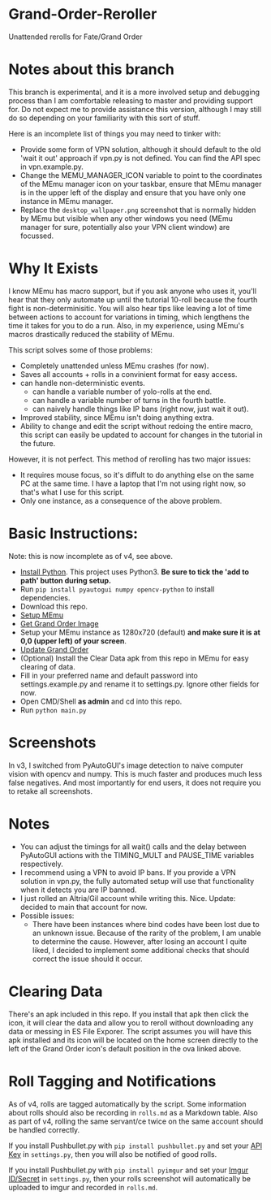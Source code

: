 # Grand-Order-Reroller
Unattended rerolls for Fate/Grand Order

# Notes about this branch
This branch is experimental, and it is a more involved setup and debugging process than I am comfortable releasing to master and providing support for. Do not expect me to provide assistance this version, although I may still do so depending on your familiarity with this sort of stuff. 

Here is an incomplete list of things you may need to tinker with:
- Provide some form of VPN solution, although it should default to the old 'wait it out' approach if vpn.py is not defined. You can find the API spec in vpn.example.py.
- Change the MEMU_MANAGER_ICON variable to point to the coordinates of the MEmu manager icon on your taskbar, ensure that MEmu manager is in the upper left of the display and ensure that you have only one instance in MEmu manager.
- Replace the `desktop_wallpaper.png` screenshot that is normally hidden by MEmu but visible when any other windows you need (MEmu manager for sure, potentially also your VPN client window) are focussed.

# Why It Exists
I know MEmu has macro support, but if you ask anyone who uses it, you'll hear that they only automate up until the tutorial 10-roll because the fourth fight is non-determinisitic. You will also hear tips like leaving a lot of time between actions to account for variations in timing, which lengthens the time it takes for you to do a run. Also, in my experience, using MEmu's macros drastically reduced the stability of MEmu. 

This script solves some of those problems:
- Completely unattended unless MEmu crashes (for now).
- Saves all accounts + rolls in a convinient format for easy access.
- can handle non-deterministic events.
  - can handle a variable number of yolo-rolls at the end.
  - can handle a variable number of turns in the fourth battle.
  - can naively handle things like IP bans (right now, just wait it out).
- Improved stability, since MEmu isn't doing anything extra.
- Ability to change and edit the script without redoing the entire macro, this script can easily be updated to account for changes in the tutorial in the future.

However, it is not perfect. This method of rerolling has two major issues:
- It requires mouse focus, so it's diffult to do anything else on the same PC at the same time. I have a laptop that I'm not using right now, so that's what I use for this script.
- Only one instance, as a consequence of the above problem.

# Basic Instructions:
Note: this is now incomplete as of v4, see above.
- [Install Python](https://wiki.python.org/moin/BeginnersGuide/Download). This project uses Python3. **Be sure to tick the 'add to path' button during setup.**
- Run `pip install pyautogui numpy opencv-python` to install dependencies.
- Download this repo.
- [Setup MEmu](https://www.reddit.com/r/grandorder/comments/6akkkq/emu_wars_episode_x_return_of_the_emu/)
- [Get Grand Order Image](https://www.reddit.com/r/grandorder/comments/6jompd/modified_memu_image_with_fgo_na_preloaded_and/)
- Setup your MEmu instance as 1280x720 (default) **and make sure it is at 0,0 (upper left) of your screen**.
- [Update Grand Order](https://drive.google.com/file/d/0B8tqm0cp0TuwWWNZRDgwZUFSMmM/view)
- (Optional) Install the Clear Data apk from this repo in MEmu for easy clearing of data.
- Fill in your preferred name and default password into settings.example.py and rename it to settings.py. Ignore other fields for now.
- Open CMD/Shell **as admin** and cd into this repo.
- Run ```python main.py```

# Screenshots
In v3, I switched from PyAutoGUI's image detection to naive computer vision with opencv and numpy. This is much faster and produces much less false negatives. And most importantly for end users, it does not require you to retake all screenshots. 

# Notes
- You can adjust the timings for all wait() calls and the delay between PyAutoGUI actions with the TIMING_MULT and PAUSE_TIME variables respectively.
- I recommend using a VPN to avoid IP bans. If you provide a VPN solution in vpn.py, the fully automated setup will use that functionality when it detects you are IP banned. 
- I just rolled an Altria/Gil account while writing this. Nice. Update: decided to main that account for now.
- Possible issues:
  - There have been instances where bind codes have been lost due to an unknown issue. Because of the rarity of the problem, I am unable to determine the cause. However, after losing an account I quite liked, I decided to implement some additional checks that should correct the issue should it occur.
  
# Clearing Data
There's an apk included in this repo. If you install that apk then click the icon, it will clear the data and allow you to reroll without downloading any data or messing in ES File Exporer. The script assumes you will have this apk installed and its icon will be located on the home screen directly to the left of the Grand Order icon's default position in the ova linked above.

# Roll Tagging and Notifications
As of v4, rolls are tagged automatically by the script. Some information about rolls should also be recording in `rolls.md` as a Markdown table. Also as part of v4, rolling the same servant/ce twice on the same account should be handled correctly.

If you install Pushbullet.py with `pip install pushbullet.py` and set your [API Key](https://docs.pushbullet.com/v1/) in `settings.py`, then you will also be notified of good rolls.

If you install Pushbullet.py with `pip install pyimgur` and set your [Imgur ID/Secret](https://api.imgur.com/oauth2/addclient) in `settings.py`, then your rolls screenshot will automatically be uploaded to imgur and recorded in `rolls.md`.




